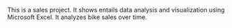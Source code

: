 This is a sales project.
It shows entails data analysis and visualization using Microsoft Excel.
It analyzes bike sales over time.
